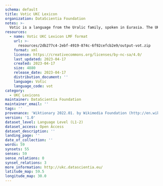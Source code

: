 ```yaml
---
schema: default
title: Votic UKC Lexicon
organization: DataScientia Foundation
notes: >-
  Votic is a language from the Uralic family, spoken in Eurasia. The UKC Lexicon of Votic is represented as a lexico-semantic network. It consists of words, word senses, synsets, as well as sense-level and synset-level relationships.
resources:
  - name: Votic UKC Lexicon LMF format
    url: >-
      resources/2db277c4-2ebf-4919-874c-6f92cefcb2e9/output-vot.zip
    format: xml
    license: https://creativecommons.org/licenses/by-nc-sa/4.0/
    last_updated: 2023-04-17
    created: 2023-04-17
    size: 4880
    release_date: 2023-04-17
    distribution_document: ''
    language: Votic
    language_code: vot
category:
  - UKC Lexicons
maintainer: DataScientia Foundation
maintainer_email: ''
tags: ''
provenance: 'Wiktionary 2022.01. by Wikimedia Foundation (http://en.wiktionary.org); CogNet 2.1 by Khuyagbaatar Batsuren, National University of Mongolia (http://cognet.ukc.disi.unitn.it); KinDiv: Kinship Diversity 1.0 by Temuulen Khishigsuren (http://ukc.disi.unitn.it/index.php/kinship/); Princeton WordNet 2.1 by Princeton University (https://wordnet.princeton.edu)'
version: '1.0'
dataset_level: Language Level (L1-2)
dataset_access: Open Access
dataset_description: ''
landing_page: ''
date_of_collection: ''
words: 59
synsets: 55
senses: 59
sense_relations: 0
synset_relations: 3
more_information: http://ukc.datascientia.eu/
latitude_map: 59.5
longitude_map: 30.0
---
```

